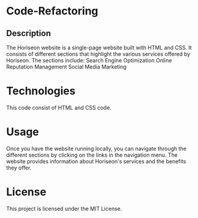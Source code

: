 # Code-Refactoring
## Description
The Horiseon website is a single-page website built with HTML and CSS. It consists of different sections that highlight the various services offered by Horiseon. The sections include:
Search Engine Optimization
Online Reputation Management
Social Media Marketing
# Technologies
This code consist of HTML and CSS code.
# Usage
Once you have the website running locally, you can navigate through the different sections by clicking on the links in the navigation menu. The website provides information about Horiseon's services and the benefits they offer.
# License
This project is licensed under the MIT License.
